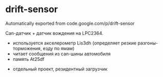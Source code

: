 # drift-sensor
Automatically exported from code.google.com/p/drift-sensor


Can-датчик + датчик вождения на LPC2364.
- используется акселерометр Lis3dh (определяет резкие разгоны-торможения, езду по ямам)
- читает сообщения из can-шины автомобиля
- память At25df
+ отдельный проект, резидентный загрузчик
